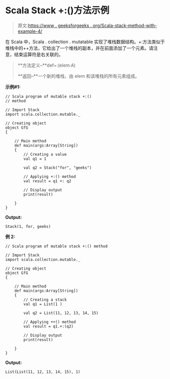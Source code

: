 # Scala Stack +:()方法示例

> 原文:[https://www . geeksforgeeks . org/Scala-stack-method-with-example-4/](https://www.geeksforgeeks.org/scala-stack-method-with-example-4/)

在 Scala 中，Scala . collection . mutatable 实现了堆栈数据结构。+:方法类似于堆栈中的++方法，它给出了一个堆栈的副本，并在前面添加了一个元素。请注意，结束运算符是右关联的。

> **方法定义–**def+:(elem:A)
> 
> **返回–**一个新的堆栈，由 elem 和该堆栈的所有元素组成。

**示例#1:**

```
// Scala program of mutable stack +:() 
// method 

// Import Stack 
import scala.collection.mutable._

// Creating object 
object GfG 
{ 

    // Main method 
    def main(args:Array[String]) 
    { 
        // Creating a value 
        val q1 = 1

        val q2 = Stack("for", "geeks") 

        // Applying +:() method 
        val result = q1 +: q2

        // Display output 
        print(result) 

    } 
} 
```

**Output:**

```
Stack(1, for, geeks)

```

**例 2:**

```
// Scala program of mutable stack +:() method 

// Import Stack 
import scala.collection.mutable._

// Creating object 
object GfG 
{ 

    // Main method 
    def main(args:Array[String]) 
    { 
        // Creating a stack 
        val q1 = List(1 )

        val q2 = List(11, 12, 13, 14, 15) 

        // Applying ++() method 
        val result = q1.+:(q2) 

        // Display output 
        print(result) 

    } 
} 
```

**Output:**

```
List(List(11, 12, 13, 14, 15), 1)

```